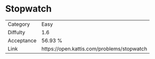 # Stopwatch

<table>
    <tr>
        <td>Category</td>
        <td>Easy</td>
    </tr>
    <tr>
        <td>Diffulty</td>
        <td>1.6</td>
    </tr>
    <tr>
        <td>Acceptance</td>
        <td>56.93 %</td>
    </tr>
    <tr>
        <td>Link</td>
        <td>https://open.kattis.com/problems/stopwatch</td>
    </tr>
</table>